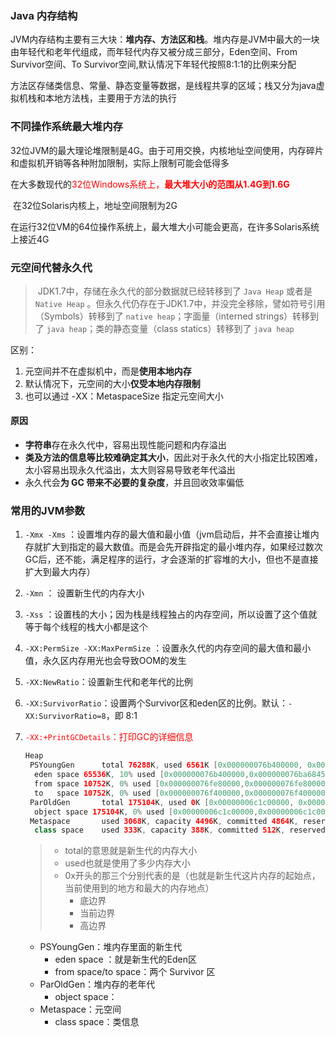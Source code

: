 ### Java 内存结构

​		JVM内存结构主要有三大块：**堆内存、方法区和栈**。堆内存是JVM中最大的一块由年轻代和老年代组成，而年轻代内存又被分成三部分，Eden空间、From Survivor空间、To Survivor空间,默认情况下年轻代按照8:1:1的比例来分配

​		方法区存储类信息、常量、静态变量等数据，是线程共享的区域；栈又分为java虚拟机栈和本地方法栈，主要用于方法的执行



### 不同操作系统最大堆内存

​		32位JVM的最大理论堆限制是4G。由于可用交换，内核地址空间使用，内存碎片和虚拟机开销等各种附加限制，实际上限制可能会低得多

​		在大多数现代的<font color=red>32位Windows系统上，**最大堆大小的范围从1.4G到1.6G**</font>

​		在32位Solaris内核上，地址空间限制为2G

​		在运行32位VM的64位操作系统上，最大堆大小可能会更高，在许多Solaris系统上接近4G



### 元空间代替永久代

> ​		JDK1.7中，存储在永久代的部分数据就已经转移到了 `Java Heap` 或者是 `Native Heap` 。但永久代仍存在于JDK1.7中，并没完全移除，譬如符号引用（Symbols）转移到了 `native heap`；字面量（interned strings）转移到了 `java heap`；类的静态变量（class statics）转移到了 `java heap`

区别：

1. 元空间并不在虚拟机中，而是**使用本地内存**
2. 默认情况下，元空间的大小**仅受本地内存限制**
3. 也可以通过 -XX：MetaspaceSize 指定元空间大小

#### 原因

- **字符串**存在永久代中，容易出现性能问题和内存溢出
- **类及方法的信息等比较难确定其大小**，因此对于永久代的大小指定比较困难，太小容易出现永久代溢出，太大则容易导致老年代溢出
- 永久代会**为 GC 带来不必要的复杂度**，并且回收效率偏低





### 常用的JVM参数

1. `-Xmx -Xms` ：设置堆内存的最大值和最小值（jvm启动后，并不会直接让堆内存就扩大到指定的最大数值。而是会先开辟指定的最小堆内存，如果经过数次GC后，还不能，满足程序的运行，才会逐渐的扩容堆的大小，但也不是直接扩大到最大内存）

2. `-Xmn` ： 设置新生代的内存大小

3. `-Xss` ：设置栈的大小；因为栈是线程独占的内存空间，所以设置了这个值就等于每个线程的栈大小都是这个

4. `-XX:PermSize -XX:MaxPermSize` ：设置永久代的内存空间的最大值和最小值，永久区内存用光也会导致OOM的发生

5. `-XX:NewRatio`：设置新生代和老年代的比例

6. `-XX:SurvivorRatio`：设置两个Survivor区和eden区的比例。默认：`-XX:SurvivorRatio=8`，即 8:1

7. <font color=red>`-XX:+PrintGCDetails`：打印GC的详细信息</font>

   ```java
   Heap
    PSYoungGen      total 76288K, used 6561K [0x000000076b400000, 0x0000000770900000, 0x00000007c0000000)
     eden space 65536K, 10% used [0x000000076b400000,0x000000076ba68458,0x000000076f400000)
     from space 10752K, 0% used [0x000000076fe80000,0x000000076fe80000,0x0000000770900000)
     to   space 10752K, 0% used [0x000000076f400000,0x000000076f400000,0x000000076fe80000)
    ParOldGen       total 175104K, used 0K [0x00000006c1c00000, 0x00000006cc700000, 0x000000076b400000)
     object space 175104K, 0% used [0x00000006c1c00000,0x00000006c1c00000,0x00000006cc700000)
    Metaspace       used 3068K, capacity 4496K, committed 4864K, reserved 1056768K
     class space    used 333K, capacity 388K, committed 512K, reserved 1048576K
   ```

   > - total的意思就是新生代的内存大小
   > - used也就是使用了多少内存大小
   > - 0x开头的那三个分别代表的是（也就是新生代这片内存的起始点，当前使用到的地方和最大的内存地点）
   >   - 底边界
   >   - 当前边界
   >   - 高边界

   - PSYoungGen：堆内存里面的新生代
     - eden space ：就是新生代的Eden区
     - from space/to  space：两个 Survivor 区
   - ParOldGen：堆内存的老年代
     - object space：
   - Metaspace：元空间
     - class space：类信息